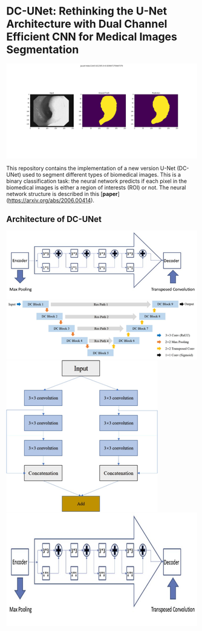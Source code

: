 # DC-UNet: Rethinking the U-Net Architecture with Dual Channel Efficient CNN for Medical Images Segmentation
![Image text](https://github.com/AngeLouCN/DC-UNet/blob/main/results/8.png)

This repository contains the implementation of a new version U-Net (DC-UNet) used to segment different types of biomedical images. This is a binary classification task: the neural network predicts if each pixel in the biomedical images is either a region of interests (ROI) or not. The neural network structure is described in this [**paper**] (https://arxiv.org/abs/2006.00414).
## Architecture of DC-UNet
![**Res-path**](https://github.com/AngeLouCN/DC-UNet/blob/main/model_architecture/res_path.jpg)
![**DC-UNet**](https://github.com/AngeLouCN/DC-UNet/blob/main/model_architecture/dcunet.jpg)
<img src="https://github.com/AngeLouCN/DC-UNet/blob/main/model_architecture/DC-block.jpg" width="400" height="400" alt="DC-Block"/><img src="https://github.com/AngeLouCN/DC-UNet/blob/main/model_architecture/res_path.jpg" width="600" height="300" alt="Res-path"/>
